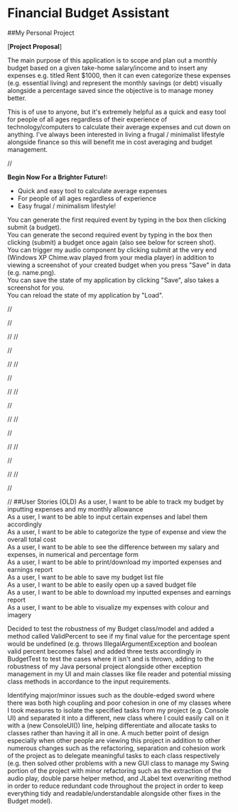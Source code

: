 # Financial Budget Assistant

##My Personal Project

[**Project Proposal**]

The main purpose of this application is to scope and plan out a monthly budget based on a given take-home salary/income
and to insert any expenses e.g. titled Rent $1000, then it can even categorize these expenses (e.g. essential living)
and represent the monthly savings (or debt) visually alongside a percentage saved since the objective is to manage
money better. 

This is of use to anyone, but it's extremely helpful as a quick and easy tool for people of all ages
regardless of their experience of technology/computers to calculate their average expenses and cut down on anything.
I've always been interested in living a frugal / minimalist lifestyle alongside finance so this will benefit me in cost 
averaging and budget management. 

//

**Begin Now For a Brighter Future!:**
- Quick and easy tool to calculate average expenses
- For people of all ages regardless of experience
- Easy frugal / minimalism lifestyle!

You can generate the first required event by typing in the box then clicking submit (a budget). <br>
You can generate the second required event by typing in the box then clicking (submit) a budget once again (also see
below for screen shot). <br>
You can trigger my audio component by clicking submit at the very end (Windows XP Chime.wav played from your media
player) in addition to viewing a screenshot of your created budget when you press "Save" in data (e.g. name.png). <br>
You can save the state of my application by clicking "Save", also takes a screenshot for you. <br>
You can reload the state of my application by "Load".

//



//



//
//



//



//
//



//



//
//



//



//
//



//



//
//



//



//
//



//



//
##User Stories
(OLD)
As a user, I want to be able to track my budget by inputting expenses and my monthly allowance <br>
As a user, I want to be able to input certain expenses and label them accordingly <br>
As a user, I want to be able to categorize the type of expense and view the overall total cost <br>
As a user, I want to be able to see the difference between my salary and expenses, in numerical and percentage form <br>
As a user, I want to be able to print/download my imported expenses and earnings report <br>
As a user, I want to be able to save my budget list file <br>
As a user, I want to be able to easily open up a saved budget file <br>
As a user, I want to be able to download my inputted expenses and earnings report <br>
As a user, I want to be able to visualize my expenses with colour and imagery <br>

Decided to test the robustness of my Budget class/model and added a method called ValidPercent to see if my final value
for the percentage spent would be undefined (e.g. throws IllegalArgumentException and boolean valid percent becomes
false) and added three tests accordingly in BudgetTest to test the cases where it isn't and is thrown, adding to the
robustness of my Java personal project alongside other exception management in my UI and main classes like file reader
and potential missing class methods in accordance to the input requirements.

Identifying major/minor issues such as the double-edged sword where there was both high coupling and poor cohesion in
one of my classes where I took measures to isolate the specified tasks from my project (e.g. Console UI) and
separated it into a different, new class where I could easily call on it with a (new ConsoleUI()) line, helping
differentiate and allocate tasks to classes rather than having it all in one. A much better point of design
especially when other people are viewing this project in addition to other numerous changes such as the refactoring, 
separation and cohesion work of the project as to delegate meaningful tasks to each class respectively (e.g. then
solved other problems with a new GUI class to manage my Swing portion of the project with minor refactoring such as
the extraction of the audio play, double parse helper method, and JLabel text overwriting method in order to reduce 
redundant code throughout the project in order to keep everything tidy and readable/understandable alongside other
fixes in the Budget model).